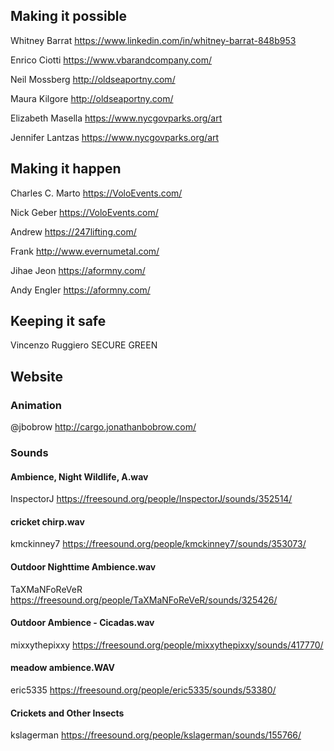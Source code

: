 
## Making it possible

Whitney Barrat
https://www.linkedin.com/in/whitney-barrat-848b953

Enrico Ciotti
https://www.vbarandcompany.com/

Neil Mossberg
http://oldseaportny.com/

Maura Kilgore
http://oldseaportny.com/

Elizabeth Masella
https://www.nycgovparks.org/art

Jennifer Lantzas
https://www.nycgovparks.org/art

## Making it happen

Charles C. Marto
https://VoloEvents.com/

Nick Geber
https://VoloEvents.com/

Andrew
https://247lifting.com/

Frank
http://www.evernumetal.com/

Jihae Jeon
https://aformny.com/

Andy Engler
https://aformny.com/

## Keeping it safe

Vincenzo Ruggiero
SECURE GREEN

## Website

### Animation 
@jbobrow
http://cargo.jonathanbobrow.com/

### Sounds

#### Ambience, Night Wildlife, A.wav
InspectorJ
https://freesound.org/people/InspectorJ/sounds/352514/

#### cricket chirp.wav
kmckinney7
https://freesound.org/people/kmckinney7/sounds/353073/

#### Outdoor Nighttime Ambience.wav
TaXMaNFoReVeR
https://freesound.org/people/TaXMaNFoReVeR/sounds/325426/

#### Outdoor Ambience - Cicadas.wav
mixxythepixxy
https://freesound.org/people/mixxythepixxy/sounds/417770/

#### meadow ambience.WAV
eric5335
https://freesound.org/people/eric5335/sounds/53380/

#### Crickets and Other Insects
kslagerman
https://freesound.org/people/kslagerman/sounds/155766/


